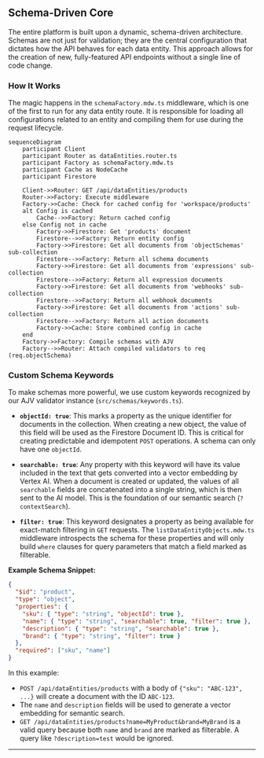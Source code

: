 ## Schema-Driven Core

The entire platform is built upon a dynamic, schema-driven architecture. Schemas are not just for validation; they are the central configuration that dictates how the API behaves for each data entity. This approach allows for the creation of new, fully-featured API endpoints without a single line of code change.

### How It Works

The magic happens in the `schemaFactory.mdw.ts` middleware, which is one of the first to run for any data entity route. It is responsible for loading all configurations related to an entity and compiling them for use during the request lifecycle.

```mermaid
sequenceDiagram
    participant Client
    participant Router as dataEntities.router.ts
    participant Factory as schemaFactory.mdw.ts
    participant Cache as NodeCache
    participant Firestore

    Client->>Router: GET /api/dataEntities/products
    Router->>Factory: Execute middleware
    Factory->>Cache: Check for cached config for 'workspace/products'
    alt Config is cached
        Cache-->>Factory: Return cached config
    else Config not in cache
        Factory->>Firestore: Get 'products' document
        Firestore-->>Factory: Return entity config
        Factory->>Firestore: Get all documents from 'objectSchemas' sub-collection
        Firestore-->>Factory: Return all schema documents
        Factory->>Firestore: Get all documents from 'expressions' sub-collection
        Firestore-->>Factory: Return all expression documents
        Factory->>Firestore: Get all documents from 'webhooks' sub-collection
        Firestore-->>Factory: Return all webhook documents
        Factory->>Firestore: Get all documents from 'actions' sub-collection
        Firestore-->>Factory: Return all action documents
        Factory->>Cache: Store combined config in cache
    end
    Factory->>Factory: Compile schemas with AJV
    Factory-->>Router: Attach compiled validators to req (req.objectSchema)
```

### Custom Schema Keywords

To make schemas more powerful, we use custom keywords recognized by our AJV validator instance (`src/schemas/keywords.ts`).

* **`objectId: true`**: This marks a property as the unique identifier for documents in the collection. When creating a new object, the value of this field will be used as the Firestore Document ID. This is critical for creating predictable and idempotent `POST` operations. A schema can only have one `objectId`.

* **`searchable: true`**: Any property with this keyword will have its value included in the text that gets converted into a vector embedding by Vertex AI. When a document is created or updated, the values of all `searchable` fields are concatenated into a single string, which is then sent to the AI model. This is the foundation of our semantic search (`?contextSearch`).

* **`filter: true`**: This keyword designates a property as being available for exact-match filtering in `GET` requests. The `listDataEntityObjects.mdw.ts` middleware introspects the schema for these properties and will only build `where` clauses for query parameters that match a field marked as filterable.

**Example Schema Snippet:**
```json
{
  "$id": "product",
  "type": "object",
  "properties": {
    "sku": { "type": "string", "objectId": true },
    "name": { "type": "string", "searchable": true, "filter": true },
    "description": { "type": "string", "searchable": true },
    "brand": { "type": "string", "filter": true }
  },
  "required": ["sku", "name"]
}
```
In this example:
* `POST /api/dataEntities/products` with a body of `{"sku": "ABC-123", ...}` will create a document with the ID `ABC-123`.
* The `name` and `description` fields will be used to generate a vector embedding for semantic search.
* `GET /api/dataEntities/products?name=MyProduct&brand=MyBrand` is a valid query because both `name` and `brand` are marked as filterable. A query like `?description=test` would be ignored.

---
